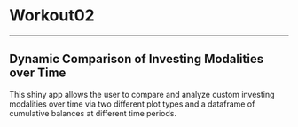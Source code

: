 # Workout02

---

## Dynamic Comparison of Investing Modalities over Time

This shiny app allows the user to compare and analyze custom investing modalities over time via two different plot types and a dataframe of cumulative balances at different time periods.
